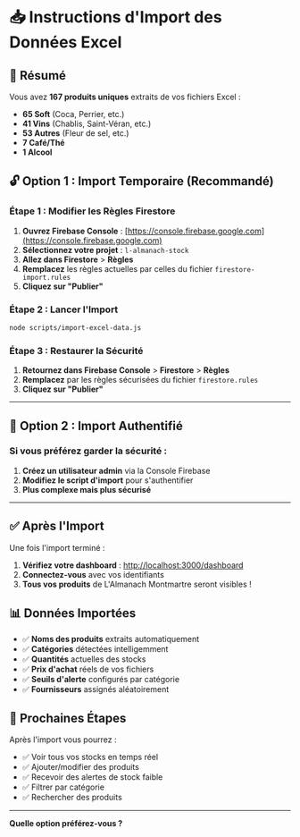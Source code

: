 # 📥 Instructions d'Import des Données Excel

## 🎯 Résumé

Vous avez **167 produits uniques** extraits de vos fichiers Excel :
- **65 Soft** (Coca, Perrier, etc.)
- **41 Vins** (Chablis, Saint-Véran, etc.)  
- **53 Autres** (Fleur de sel, etc.)
- **7 Café/Thé**
- **1 Alcool**

## 🔓 Option 1 : Import Temporaire (Recommandé)

### Étape 1 : Modifier les Règles Firestore

1. **Ouvrez Firebase Console** : [https://console.firebase.google.com](https://console.firebase.google.com)
2. **Sélectionnez votre projet** : `l-almanach-stock`
3. **Allez dans Firestore** > **Règles**
4. **Remplacez** les règles actuelles par celles du fichier `firestore-import.rules`
5. **Cliquez sur "Publier"**

### Étape 2 : Lancer l'Import

```bash
node scripts/import-excel-data.js
```

### Étape 3 : Restaurer la Sécurité

1. **Retournez dans Firebase Console** > **Firestore** > **Règles**
2. **Remplacez** par les règles sécurisées du fichier `firestore.rules`
3. **Cliquez sur "Publier"**

---

## 🔐 Option 2 : Import Authentifié

### Si vous préférez garder la sécurité :

1. **Créez un utilisateur admin** via la Console Firebase
2. **Modifiez le script d'import** pour s'authentifier
3. **Plus complexe mais plus sécurisé**

---

## ✅ Après l'Import

Une fois l'import terminé :

1. **Vérifiez votre dashboard** : [http://localhost:3000/dashboard](http://localhost:3000/dashboard)
2. **Connectez-vous** avec vos identifiants
3. **Tous vos produits** de L'Almanach Montmartre seront visibles !

## 📊 Données Importées

- ✅ **Noms des produits** extraits automatiquement
- ✅ **Catégories** détectées intelligemment  
- ✅ **Quantités** actuelles des stocks
- ✅ **Prix d'achat** réels de vos fichiers
- ✅ **Seuils d'alerte** configurés par catégorie
- ✅ **Fournisseurs** assignés aléatoirement

## 🎯 Prochaines Étapes

Après l'import vous pourrez :
- ✅ Voir tous vos stocks en temps réel
- ✅ Ajouter/modifier des produits
- ✅ Recevoir des alertes de stock faible
- ✅ Filtrer par catégorie
- ✅ Rechercher des produits

---

**Quelle option préférez-vous ?** 